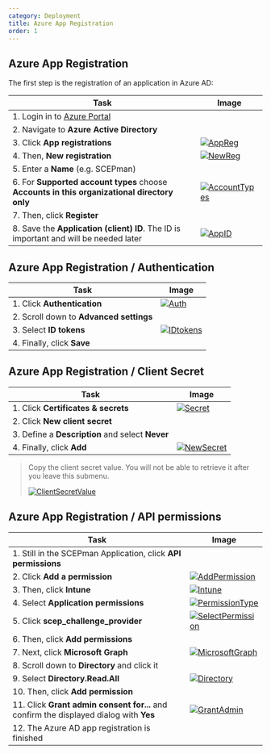 ```yaml
---
category: Deployment
title: Azure App Registration
order: 1
---
```


## Azure App Registration

The first step is the registration of an application in Azure AD:

| Task | Image |
| ---- | ----- |
| 1. Login in to [Azure Portal](https://portal.azure.com) | |
| 2. Navigate to **Azure Active Directory** | |
| 3. Click **App registrations** | [![AppReg](/media/scepman2.png)](/media/scepman2.png) |
| 4. Then, **New registration** | [![NewReg](/media/scepman3.png)](/media/scepman3.png) |
| 5. Enter a **Name** (e.g. SCEPman)
| 6. For **Supported account types** choose **Accounts in this organizational directory only** | [![AccountTypes](/media/scepman4.png)](/media/scepman4.png) |
| 7. Then, click **Register** | |
| 8. Save the **Application (client) ID**. The ID is important and will be needed later | [![AppID](/media/scepman5.png)](/media/scepman5.png) |

## Azure App Registration / Authentication

| Task | Image |
| ---- | ----- |
| 1. Click **Authentication** | [![Auth](/media/scepman6.png)](/media/scepman6.png) |
| 2. Scroll down to **Advanced settings** | |
| 3. Select **ID tokens** | [![IDtokens](/media/scepman7.png)](/media/scepman7.png) |
| 4. Finally, click **Save** | |

## Azure App Registration / Client Secret

| Task | Image |
| ---- | ----- |
| 1. Click **Certificates & secrets** | [![Secret](/media/scepman8.png)](/media/scepman8.png) |
| 2. Click **New client secret** | |
| 3. Define a **Description** and select **Never** | |
| 4. Finally, click **Add** | [![NewSecret](/media/scepman9.png)](/media/scepman9.png) |

> Copy the client secret value. You will not be able to retrieve it after you leave this submenu.
>  
> [![ClientSecretValue](/media/scepman10.png)](/media/scepman10.png)
>  

## Azure App Registration / API permissions

| Task | Image |
| ---- | ----- |
| 1. Still in the SCEPman Application, click **API permissions** | |
| 2. Click **Add a permission** | [![AddPermission](/media/scepman11.png)](/media/scepman11.png) |
| 3. Then, click **Intune** | [![Intune](/media/scepman12.png)](/media/scepman12.png) |
| 4. Select **Application permissions** | [![PermissionType](/media/scepman13.png)](/media/scepman13.png) |
| 5. Click **scep_challenge_provider** | [![SelectPermission](/media/scepman14.png)](/media/scepman14.png) |
| 6. Then, click **Add permissions** | |
| 7. Next, click **Microsoft Graph** | [![MicrosoftGraph](/media/scepman15.png)](/media/scepman15.png) |
| 8. Scroll down to **Directory** and click it | |
| 9. Select **Directory.Read.All** | [![Directory](/media/scepman16.png)](/media/scepman16.png) |
| 10. Then, click **Add permission** | |
| 11. Click **Grant admin consent for...** and confirm the displayed dialog with **Yes** | [![GrantAdmin](/media/scepman17.png)](/media/scepman17.png) |
| 12. The Azure AD app registration is finished | |
